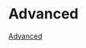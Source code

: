 # Advanced
[Advanced](https://www.hackerrank.com/domains/java?filters%5Bsubdomains%5D%5B%5D=java-advanced&badge_type=java)
